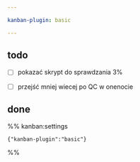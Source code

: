 ```yaml
---

kanban-plugin: basic

---
```


## todo

- [ ] pokazać skrypt do sprawdzania 3%
- [ ] przejść mniej wiecej po QC w onenocie


## done





%% kanban:settings
```
{"kanban-plugin":"basic"}
```
%%